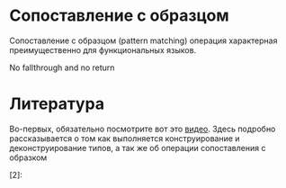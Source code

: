 Сопоставление с образцом
========================
Сопоставление с образцом (pattern matching) операция характерная
преимущественно для функциональных языков.

No fallthrough and no return


Литература
==========
Во-первых, обязательно посмотрите вот это [видео][video-tutorial].
Здесь подробно рассказывается о том как выполняется конструирование
и деконструирование типов, а так же об операции сопоставления с образком


[video-tutorial]: https://www.youtube.com/watch?v=1vxIRkYZfmc
[1]: http://docs.scala-lang.org/tutorials/tour/pattern-matching
[2]: 